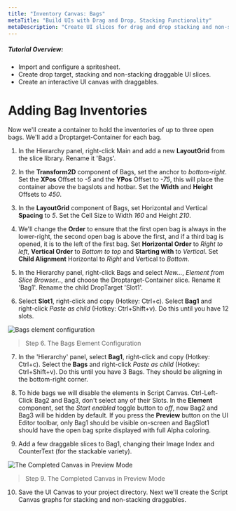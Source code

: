 ```yaml
---
title: "Inventory Canvas: Bags"
metaTitle: "Build UIs with Drag and Drop, Stacking Functionality"
metaDescription: "Create UI slices for drag and drop stacking and non-stacking elements.  Create an interactive UI canvas with a hotbar and inventory."
---
```


##### Tutorial Overview:
-  Import and configure a spritesheet.
-  Create drop target, stacking and non-stacking draggable UI slices.
-  Create an interactive UI canvas with draggables.

# Adding Bag Inventories

Now we'll create a container to hold the inventories of up to three open bags.  We'll add a Droptarget-Container for each bag.

1. In the Hierarchy panel, right-click Main and add a new **LayoutGrid** from the slice library.  Rename it 'Bags'.

2. In the **Transform2D** component of Bags, set the anchor to *bottom-right*.  Set the **XPos** Offset to *-5* and the **YPos** Offset to *-75*, this will place the container above the bagslots and hotbar.  Set the **Width** and **Height** Offsets to *450*.

3. In the **LayoutGrid** component of Bags, set Horizontal and Vertical **Spacing** to *5*. Set the Cell Size to Width *160* and Height *210*.  

4.  We'll change the **Order** to ensure that the first open bag is always in the lower-right, the second open bag is above the first, and if a third bag is opened, it is to the left of the first bag. Set **Horizontal Order** to *Right to left*, **Vertical Order** to *Bottom to top* and **Starting with** to *Vertical*.  Set **Child Alignment** Horizontal to *Right* and Vertical to *Bottom*.

5. In the Hierarchy panel, right-click Bags and select *New...*, *Element from Slice Browser..*, and choose the Droptarget-Container slice. Rename it 'Bag1'. Rename the child DropTarget 'Slot1'.

6. Select **Slot1**, right-click and copy (Hotkey: Ctrl+c).  Select **Bag1** and right-click *Paste as child* (Hotkey: Ctrl+Shift+v). Do this until you have 12 slots.

![Bags element configuration](/images/03/drag-12.png")

> Step 6. The Bags Element Configuration

7. In the 'Hierarchy' panel, select **Bag1**, right-click and copy (Hotkey: Ctrl+c).  Select the **Bags** and right-click *Paste as child* (Hotkey: Ctrl+Shift+v). Do this until you have 3 Bags. They should be aligning in the bottom-right corner.  

8. To hide bags we will disable the elements in Script Canvas.  Ctrl-Left-Click Bag2 and Bag3, don't select any of their Slots. In the **Element** component, set the *Start enabled* toggle button to *off*, now Bag2 and Bag3 will be hidden by default.  If you press the **Preview** button on the UI Editor toolbar, only Bag1 should be visible on-screen and BagSlot1 should have the open bag sprite displayed with full Alpha coloring.

9.  Add a few draggable slices to Bag1, changing their Image Index and CounterText (for the stackable variety).

![The Completed Canvas in Preview Mode](/images/03/drag-13.png "The Completed Canvas in Preview Mode")
> Step 9. The Completed Canvas in Preview Mode

10.  Save the UI Canvas to your project directory.  Next we'll create the Script Canvas graphs for stacking and non-stacking draggables.
